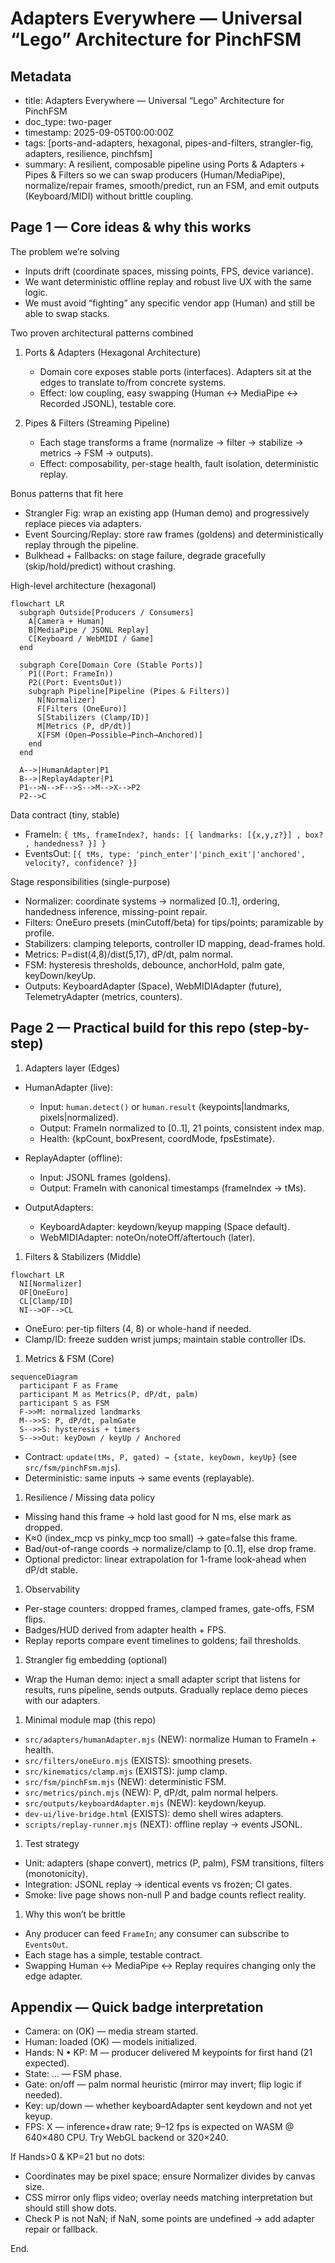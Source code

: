 Adapters Everywhere — Universal “Lego” Architecture for PinchFSM
================================================================

Metadata
--------

- title: Adapters Everywhere — Universal “Lego” Architecture for PinchFSM
- doc_type: two-pager
- timestamp: 2025-09-05T00:00:00Z
- tags: [ports-and-adapters, hexagonal, pipes-and-filters, strangler-fig, adapters, resilience, pinchfsm]
- summary: A resilient, composable pipeline using Ports & Adapters + Pipes & Filters so we can swap producers (Human/MediaPipe), normalize/repair frames, smooth/predict, run an FSM, and emit outputs (Keyboard/MIDI) without brittle coupling.

Page 1 — Core ideas & why this works
------------------------------------

The problem we’re solving

- Inputs drift (coordinate spaces, missing points, FPS, device variance).
- We want deterministic offline replay and robust live UX with the same logic.
- We must avoid “fighting” any specific vendor app (Human) and still be able to swap stacks.

Two proven architectural patterns combined

1) Ports & Adapters (Hexagonal Architecture)
   - Domain core exposes stable ports (interfaces). Adapters sit at the edges to translate to/from concrete systems.
   - Effect: low coupling, easy swapping (Human ↔ MediaPipe ↔ Recorded JSONL), testable core.

2) Pipes & Filters (Streaming Pipeline)
   - Each stage transforms a frame (normalize → filter → stabilize → metrics → FSM → outputs).
   - Effect: composability, per-stage health, fault isolation, deterministic replay.

Bonus patterns that fit here

- Strangler Fig: wrap an existing app (Human demo) and progressively replace pieces via adapters.
- Event Sourcing/Replay: store raw frames (goldens) and deterministically replay through the pipeline.
- Bulkhead + Fallbacks: on stage failure, degrade gracefully (skip/hold/predict) without crashing.

High-level architecture (hexagonal)

```mermaid
flowchart LR
  subgraph Outside[Producers / Consumers]
    A[Camera + Human]
    B[MediaPipe / JSONL Replay]
    C[Keyboard / WebMIDI / Game]
  end

  subgraph Core[Domain Core (Stable Ports)]
    P1((Port: FrameIn))
    P2((Port: EventsOut))
    subgraph Pipeline[Pipeline (Pipes & Filters)]
      N[Normalizer]
      F[Filters (OneEuro)]
      S[Stabilizers (Clamp/ID)]
      M[Metrics (P, dP/dt)]
      X[FSM (Open→Possible→Pinch→Anchored)]
    end
  end

  A-->|HumanAdapter|P1
  B-->|ReplayAdapter|P1
  P1-->N-->F-->S-->M-->X-->P2
  P2-->C
```

Data contract (tiny, stable)

- FrameIn: `{ tMs, frameIndex?, hands: [{ landmarks: [{x,y,z?}] , box? , handedness? }] }`
- EventsOut: `[{ tMs, type: 'pinch_enter'|'pinch_exit'|'anchored', velocity?, confidence? }]`

Stage responsibilities (single-purpose)

- Normalizer: coordinate systems → normalized [0..1], ordering, handedness inference, missing-point repair.
- Filters: OneEuro presets (minCutoff/beta) for tips/points; paramizable by profile.
- Stabilizers: clamping teleports, controller ID mapping, dead-frames hold.
- Metrics: P=dist(4,8)/dist(5,17), dP/dt, palm normal.
- FSM: hysteresis thresholds, debounce, anchorHold, palm gate, keyDown/keyUp.
- Outputs: KeyboardAdapter (Space), WebMIDIAdapter (future), TelemetryAdapter (metrics, counters).

Page 2 — Practical build for this repo (step-by-step)
-----------------------------------------------------

1) Adapters layer (Edges)

- HumanAdapter (live):
  - Input: `human.detect()` or `human.result` (keypoints|landmarks, pixels|normalized).
  - Output: FrameIn normalized to [0..1], 21 points, consistent index map.
  - Health: {kpCount, boxPresent, coordMode, fpsEstimate}.

- ReplayAdapter (offline):
  - Input: JSONL frames (goldens).
  - Output: FrameIn with canonical timestamps (frameIndex → tMs).

- OutputAdapters:
  - KeyboardAdapter: keydown/keyup mapping (Space default).
  - WebMIDIAdapter: noteOn/noteOff/aftertouch (later).

1) Filters & Stabilizers (Middle)

```mermaid
flowchart LR
  NI[Normalizer]
  OF[OneEuro]
  CL[Clamp/ID]
  NI-->OF-->CL
```

- OneEuro: per-tip filters (4, 8) or whole-hand if needed.
- Clamp/ID: freeze sudden wrist jumps; maintain stable controller IDs.

1) Metrics & FSM (Core)

```mermaid
sequenceDiagram
  participant F as Frame
  participant M as Metrics(P, dP/dt, palm)
  participant S as FSM
  F->>M: normalized landmarks
  M-->>S: P, dP/dt, palmGate
  S-->>S: hysteresis + timers
  S-->>Out: keyDown / keyUp / Anchored
```

- Contract: `update(tMs, P, gated) → {state, keyDown, keyUp}` (see `src/fsm/pinchFsm.mjs`).
- Deterministic: same inputs → same events (replayable).

1) Resilience / Missing data policy

- Missing hand this frame → hold last good for N ms, else mark as dropped.
- K≈0 (index_mcp vs pinky_mcp too small) → gate=false this frame.
- Bad/out-of-range coords → normalize/clamp to [0..1], else drop frame.
- Optional predictor: linear extrapolation for 1-frame look-ahead when dP/dt stable.

1) Observability

- Per-stage counters: dropped frames, clamped frames, gate-offs, FSM flips.
- Badges/HUD derived from adapter health + FPS.
- Replay reports compare event timelines to goldens; fail thresholds.

1) Strangler fig embedding (optional)

- Wrap the Human demo: inject a small adapter script that listens for results, runs pipeline, sends outputs. Gradually replace demo pieces with our adapters.

1) Minimal module map (this repo)

- `src/adapters/humanAdapter.mjs` (NEW): normalize Human to FrameIn + health.
- `src/filters/oneEuro.mjs` (EXISTS): smoothing presets.
- `src/kinematics/clamp.mjs` (EXISTS): jump clamp.
- `src/fsm/pinchFsm.mjs` (NEW): deterministic FSM.
- `src/metrics/pinch.mjs` (NEW): P, dP/dt, palm normal helpers.
- `src/outputs/keyboardAdapter.mjs` (NEW): keydown/keyup.
- `dev-ui/live-bridge.html` (EXISTS): demo shell wires adapters.
- `scripts/replay-runner.mjs` (NEXT): offline replay → events JSONL.

1) Test strategy

- Unit: adapters (shape convert), metrics (P, palm), FSM transitions, filters (monotonicity).
- Integration: JSONL replay → identical events vs frozen; CI gates.
- Smoke: live page shows non-null P and badge counts reflect reality.

1) Why this won’t be brittle

- Any producer can feed `FrameIn`; any consumer can subscribe to `EventsOut`.
- Each stage has a simple, testable contract.
- Swapping Human ↔ MediaPipe ↔ Replay requires changing only the edge adapter.

Appendix — Quick badge interpretation
------------------------------------

- Camera: on (OK) — media stream started.
- Human: loaded (OK) — models initialized.
- Hands: N • KP: M — producer delivered M keypoints for first hand (21 expected).
- State: … — FSM phase.
- Gate: on/off — palm normal heuristic (mirror may invert; flip logic if needed).
- Key: up/down — whether keyboardAdapter sent keydown and not yet keyup.
- FPS: X — inference+draw rate; 9–12 fps is expected on WASM @ 640×480 CPU. Try WebGL backend or 320×240.

If Hands>0 & KP=21 but no dots:

- Coordinates may be pixel space; ensure Normalizer divides by canvas size.
- CSS mirror only flips video; overlay needs matching interpretation but should still show dots.
- Check P is not NaN; if NaN, some points are undefined → add adapter repair or fallback.

End.
